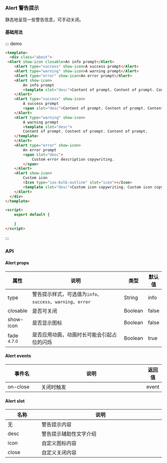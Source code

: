 ### Alert 警告提示
静态地呈现一些警告信息，可手动关闭。
#### 基础用法
::: demo  
```html
<template>
  <div class="about">
 <Alert show-icon closable>An info prompt</Alert>
    <Alert type="success" show-icon>A success prompt</Alert>
    <Alert type="warning" show-icon>A warning prompt</Alert>
    <Alert type="error" show-icon>An error prompt</Alert>
    <Alert show-icon>
        An info prompt
        <template slot="desc">Content of prompt. Content of prompt. Content of prompt. Content of prompt. </template>
    </Alert>
    <Alert type="success" show-icon>
        A success prompt
        <span slot="desc">Content of prompt. Content of prompt. Content of prompt. Content of prompt. </span>
    </Alert>
    <Alert type="warning" show-icon>
        A warning prompt
        <template slot="desc">
        Content of prompt. Content of prompt. Content of prompt.
    </template>
    </Alert>
    <Alert type="error" show-icon>
        An error prompt
        <span slot="desc">
            Custom error description copywriting.
        </span>
    </Alert>
    <Alert show-icon>
        Custom icon
        <Icon type="ios-bulb-outline" slot="icon"></Icon>
        <template slot="desc">Custom icon copywriting. Custom icon copywriting. Custom icon copywriting. </template>
    </Alert>
  </div>
</template>

<script>
    export default {
        
    }
</script>
```
:::
### API
#### Alert props
<table>
  <thead>
    <tr>
      <th>属性</th>
      <th style="width: 480px">说明</th>
      <th>类型</th>
      <th>默认值</th>
    </tr>
  </thead>
  <tbody>
    <tr>
      <td>type</td>
      <td>警告提示样式，可选值为<code>info</code>、<code>success</code>、<code>warning</code>、<code>error</code></td>
      <td>String</td>
      <td>info</td>
    </tr>
    <tr>
      <td>closable</td>
      <td>是否可关闭</td>
      <td>Boolean</td>
      <td>false</td>
    </tr>
    <tr>
      <td>show-icon</td>
      <td>是否显示图标</td>
      <td>Boolean</td>
      <td>false</td>
    </tr>
    <tr>
      <td>fade <span class="ivu-badge"> <sup class="ivu-badge-count ivu-badge-count-alone">4.7.0</sup></span></td>
      <td>是否应用动画，动画时长可能会引起占位的闪烁</td>
      <td>Boolean</td>
      <td>true</td>
    </tr>
  </tbody>
</table>

#### Alert events
<table>
  <thead>
    <tr>
      <th style="width: 130px">事件名</th>
      <th style="width: 552px">说明</th>
      <th>返回值</th>
    </tr>
  </thead>
  <tbody>
    <tr>
      <td>on-close</td>
      <td>关闭时触发</td>
      <td>event</td>
    </tr>
  </tbody>
</table>

#### Alert slot
<table>
  <thead>
    <tr>
      <th style="width: 130px">名称</th>
      <th style="width: 632px">说明</th>
    </tr>
  </thead>
  <tbody>
    <tr>
      <td>无</td>
      <td>警告提示内容</td>
    </tr>
    <tr>
      <td>desc</td>
      <td>警告提示辅助性文字介绍</td>
    </tr>
    <tr>
      <td>icon</td>
      <td>自定义图标内容</td>
    </tr>
    <tr>
      <td>close</td>
      <td>自定义关闭内容</td>
    </tr>
  </tbody>
</table>